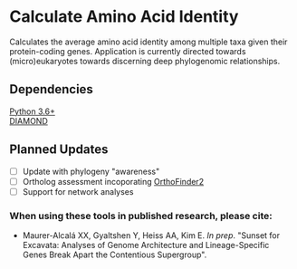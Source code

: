 # Calculate Amino Acid Identity
Calculates the average amino acid identity among multiple taxa given their protein-coding genes. Application is currently directed towards (micro)eukaryotes towards discerning deep phylogenomic relationships.

## Dependencies
[Python 3.6+](https://www.python.org/downloads/)\
[DIAMOND](https://github.com/bbuchfink/diamond)

## Planned Updates
- [ ] Update with phylogeny "awareness"
- [ ] Ortholog assessment incoporating [OrthoFinder2](https://github.com/davidemms/OrthoFinder)
- [ ] Support for network analyses

### When using these tools in published research, please cite:
- Maurer-Alcalá XX, Gyaltshen Y, Heiss AA, Kim E. *In prep*. \"Sunset for Excavata: Analyses of Genome Architecture and Lineage-Specific Genes Break Apart the Contentious Supergroup"\.

